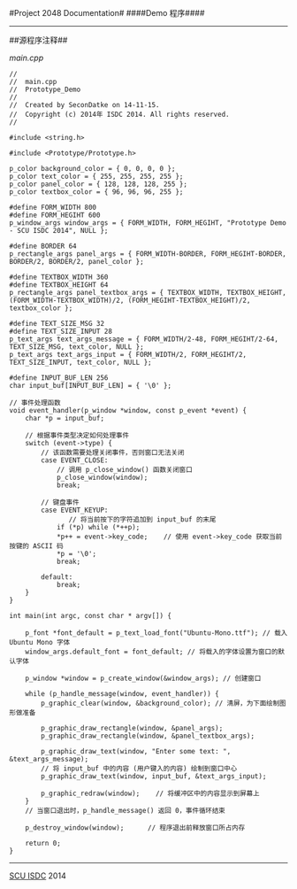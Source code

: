 #Project 2048 Documentation#
####Demo 程序####

---

##源程序注释##

_main.cpp_

    //
    //  main.cpp
    //  Prototype_Demo
    //
    //  Created by SeconDatke on 14-11-15.
    //  Copyright (c) 2014年 ISDC 2014. All rights reserved.
    //
    
    #include <string.h>
    
    #include <Prototype/Prototype.h>
    
    p_color background_color = { 0, 0, 0, 0 };
    p_color text_color = { 255, 255, 255, 255 };
    p_color panel_color = { 128, 128, 128, 255 };
    p_color textbox_color = { 96, 96, 96, 255 };
    
    #define FORM_WIDTH 800
    #define FORM_HEGIHT 600
    p_window_args window_args = { FORM_WIDTH, FORM_HEGIHT, "Prototype Demo - SCU ISDC 2014", NULL };
    
    #define BORDER 64
    p_rectangle_args panel_args = { FORM_WIDTH-BORDER, FORM_HEGIHT-BORDER, BORDER/2, BORDER/2, panel_color };
    
    #define TEXTBOX_WIDTH 360
    #define TEXTBOX_HEIGHT 64
    p_rectangle_args panel_textbox_args = { TEXTBOX_WIDTH, TEXTBOX_HEIGHT, (FORM_WIDTH-TEXTBOX_WIDTH)/2, (FORM_HEGIHT-TEXTBOX_HEIGHT)/2, textbox_color };
    
    #define TEXT_SIZE_MSG 32
    #define TEXT_SIZE_INPUT 28
    p_text_args text_args_message = { FORM_WIDTH/2-48, FORM_HEGIHT/2-64, TEXT_SIZE_MSG, text_color, NULL };
    p_text_args text_args_input = { FORM_WIDTH/2, FORM_HEGIHT/2, TEXT_SIZE_INPUT, text_color, NULL };
    
    #define INPUT_BUF_LEN 256
    char input_buf[INPUT_BUF_LEN] = { '\0' };
    
    // 事件处理函数
    void event_handler(p_window *window, const p_event *event) {
    	char *p = input_buf;
    	
    	// 根据事件类型决定如何处理事件
    	switch (event->type) {
    	    // 该函数需要处理关闭事件，否则窗口无法关闭
    		case EVENT_CLOSE:
    		    // 调用 p_close_window() 函数关闭窗口
    			p_close_window(window);
    			break;
    			
    		// 键盘事件
    		case EVENT_KEYUP:
    		       // 将当前按下的字符追加到 input_buf 的末尾
    			if (*p) while (*++p);
    			*p++ = event->key_code;    // 使用 event->key_code 获取当前按键的 ASCII 码
    			*p = '\0';
    			break;
    			
    		default:
    			break;
    	}
    }
    
    int main(int argc, const char * argv[]) {
    	
    	p_font *font_default = p_text_load_font("Ubuntu-Mono.ttf"); // 载入 Ubuntu Mono 字体
    	window_args.default_font = font_default; // 将载入的字体设置为窗口的默认字体
    	
    	p_window *window = p_create_window(&window_args); // 创建窗口
    	
    	while (p_handle_message(window, event_handler)) {
    		p_graphic_clear(window, &background_color); // 清屏，为下面绘制图形做准备
    		
    		p_graphic_draw_rectangle(window, &panel_args);
    		p_graphic_draw_rectangle(window, &panel_textbox_args);
    		
    		p_graphic_draw_text(window, "Enter some text: ", &text_args_message);
    		// 将 input_buf 中的内容 (用户键入的内容) 绘制到窗口中心
    		p_graphic_draw_text(window, input_buf, &text_args_input);
    		
    		p_graphic_redraw(window);    // 将缓冲区中的内容显示到屏幕上
    	}
    	// 当窗口退出时，p_handle_message() 返回 0，事件循环结束
    	    	
    	p_destroy_window(window);      // 程序退出前释放窗口所占内存
    	
        return 0;
    }

---
[SCU ISDC](http://www.scuisdc.com) 2014